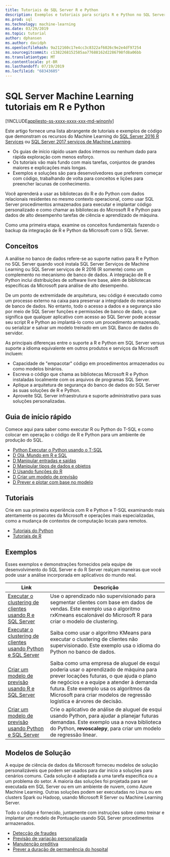 ```yaml
---
title: Tutoriais de SQL Server R e Python
description: Exemplos e tutoriais para scripts R e Python no SQL Server Serviços de Machine Learning.
ms.prod: sql
ms.technology: machine-learning
ms.date: 03/29/2019
ms.topic: tutorial
author: dphansen
ms.author: davidph
ms.openlocfilehash: 9a212160c17e4cc3c8322af6026c9e2e4df97254
ms.sourcegitcommit: c1382268152585aa77688162d2286798fd8a06bb
ms.translationtype: MT
ms.contentlocale: pt-BR
ms.lasthandoff: 07/19/2019
ms.locfileid: "68343605"
---
```

# <a name="sql-server-machine-learning-tutorials-in-r-and-python"></a>SQL Server Machine Learning tutoriais em R e Python
[!INCLUDE[appliesto-ss-xxxx-xxxx-xxx-md-winonly](../../includes/appliesto-ss-xxxx-xxxx-xxx-md-winonly.md)]

Este artigo fornece uma lista abrangente de tutoriais e exemplos de código que demonstram os recursos do Machine Learning do [SQL Server 2016 R Services](../install/sql-r-services-windows-install.md) ou [SQL Server 2017 serviços de Machine Learning](../install/sql-machine-learning-services-windows-install.md). 

+ Os guias de início rápido usam dados internos ou nenhum dado para rápida exploração com menos esforço.
+ Os tutoriais vão mais fundo com mais tarefas, conjuntos de grandes maiores e explicações mais longas.
+ Exemplos e soluções são para desenvolvedores que preferem começar com código, trabalhando de volta para conceitos e lições para preencher lacunas de conhecimento.

Você aprenderá a usar as bibliotecas do R e do Python com dados relacionais residentes no mesmo contexto operacional, como usar SQL Server procedimentos armazenados para executar e implantar código personalizado e como chamar as bibliotecas do Microsoft R e Python para dados de alto desempenho tarefas de ciência e aprendizado de máquina.

Como uma primeira etapa, examine os conceitos fundamentais fazendo o backup da integração de R e Python da Microsoft com o SQL Server.

## <a name="concepts"></a>Conceitos

A análise no banco de dados refere-se ao suporte nativo para R e Python no SQL Server quando você instala SQL Server Serviços de Machine Learning ou SQL Server serviços de R 2016 (R somente) como um complemento no mecanismo de banco de dados. A integração de R e Python inclui distribuições de software livre base, além de bibliotecas específicas da Microsoft para análise de alto desempenho.

De um ponto de extremidade de arquitetura, seu código é executado como um processo externo na caixa para preservar a integridade do mecanismo de banco de dados. No entanto, todo o acesso a dados e a segurança são por meio de SQL Server funções e permissões de banco de dado, o que significa que qualquer aplicativo com acesso ao SQL Server pode acessar seu script R e Python ao implantá-lo como um procedimento armazenado, ou serializar e salvar um modelo treinado em um SQL Banco de dados do servidor.

As principais diferenças entre o suporte a R e Python em SQL Server versus suporte a idioma equivalente em outros produtos e serviços da Microsoft incluem:

+ Capacidade de "empacotar" código em procedimentos armazenados ou como modelos binários.
+ Escreva o código que chama as bibliotecas Microsoft R e Python instaladas localmente com os arquivos de programas SQL Server.
+ Aplique a arquitetura de segurança do banco de dados do SQL Server às suas soluções de R e Python.
+ Aproveite SQL Server infraestrutura e suporte administrativo para suas soluções personalizadas.

## <a name="quickstarts"></a>Guia de início rápido

Comece aqui para saber como executar R ou Python do T-SQL e como colocar em operação o código de R e Python para um ambiente de produção do SQL.

+ [Python Executar o Python usando o T-SQL](run-python-using-t-sql.md)
+ [D Olá, Mundo em R e SQL](rtsql-using-r-code-in-transact-sql-quickstart.md)
+ [D Manipular entradas e saídas](rtsql-working-with-inputs-and-outputs.md)
+ [D Manipular tipos de dados e objetos](rtsql-r-and-sql-data-types-and-data-objects.md)
+ [D Usando funções do R](rtsql-using-r-functions-with-sql-server-data.md)
+ [D Criar um modelo de previsão](rtsql-create-a-predictive-model-r.md)
+ [D Prever e plotar com base no modelo](rtsql-predict-and-plot-from-model.md)

## <a name="tutorials"></a>Tutoriais

Crie em sua primeira experiência com R e Python e T-SQL examinando mais atentamente os pacotes da Microsoft e operações mais especializadas, como a mudança de contextos de computação locais para remotos.

+ [Tutoriais do Python](sql-server-python-tutorials.md)
+ [Tutoriais de R](sql-server-r-tutorials.md)

<a name ="bkmk_samples"></a>

## <a name="samples"></a>Exemplos

Esses exemplos e demonstrações fornecidos pela equipe de desenvolvimento do SQL Server e do R Server realçam maneiras que você pode usar a análise incorporada em aplicativos do mundo real.

| Link | Descrição | 
|------|-------------|
| [Executar o clustering de clientes usando R e SQL Server](https://microsoft.github.io/sql-ml-tutorials/R/customerclustering/) | Use o aprendizado não supervisionado para segmentar clientes com base em dados de vendas. Este exemplo usa o algoritmo rxKmeans escalonável do Microsoft R para criar o modelo de clustering. |
| [Executar o clustering de clientes usando Python e SQL Server](https://microsoft.github.io/sql-ml-tutorials/python/customerclustering/) | Saiba como usar o algoritmo KMeans para executar o clustering de clientes não supervisionado. Este exemplo usa o idioma do Python no banco de dados.| SQL Server 2017 |
| [Criar um modelo de previsão usando R e SQL Server](https://microsoft.github.io/sql-ml-tutorials/R/rentalprediction) | Saiba como uma empresa de aluguel de esqui poderia usar o aprendizado de máquina para prever locações futuras, o que ajuda o plano de negócios e a equipe a atender à demanda futura. Este exemplo usa os algoritmos da Microsoft para criar modelos de regressão logística e árvores de decisão. | 
| [Criar um modelo de previsão usando Python e SQL Server](https://microsoft.github.io/sql-ml-tutorials/python/rentalprediction/) | Crie o aplicativo de análise de aluguel de esqui usando Python, para ajudar a planejar futuras demandas. Este exemplo usa a nova biblioteca do Python, **revoscalepy**, para criar um modelo de regressão linear. | 

<a name="bkmk_solutions"></a>

## <a name="solution-templates"></a>Modelos de Solução

A equipe de ciência de dados da Microsoft forneceu modelos de solução personalizáveis que podem ser usados para dar início a soluções para cenários comuns. Cada solução é adaptada a uma tarefa específica ou a um problema do setor. A maioria das soluções foi projetada para ser executada em SQL Server ou em um ambiente de nuvem, como Azure Machine Learning. Outras soluções podem ser executadas no Linux ou em clusters Spark ou Hadoop, usando Microsoft R Server ou Machine Learning Server.

Todo o código é fornecido, juntamente com instruções sobre como treinar e implantar um modelo de Pontuação usando SQL Server procedimentos armazenados.

+ [Detecção de fraudes](https://gallery.cortanaanalytics.com/Tutorial/Online-Fraud-Detection-Template-with-SQL-Server-R-Services-1)
+ [Previsão de variação personalizada](https://gallery.cortanaanalytics.com/Tutorial/Customer-Churn-Prediction-Template-with-SQL-Server-R-Services-1)
+ [Manutenção preditiva](https://gallery.cortanaanalytics.com/Tutorial/Predictive-Maintenance-Template-with-SQL-Server-R-Services-1)
+ [Prever a duração de permanência do hospital](https://gallery.cortanaintelligence.com/Solution/Predicting-Length-of-Stay-in-Hospitals-1)

